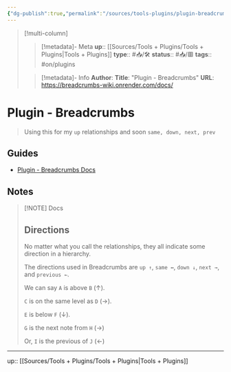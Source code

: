 ```yaml
---
{"dg-publish":true,"permalink":"/sources/tools-plugins/plugin-breadcrumbs/"}
---
```


> [!multi-column]
>
>> [!metadata]- Meta
>> **up**:: [[Sources/Tools + Plugins/Tools + Plugins\|Tools + Plugins]]
>> **type**:: #📥/🛠
>> **status**:: #📥/🟥 
>> **tags**:: #on/plugins
>
>> [!metadata]- Info
>> **Author**: 
>> **Title**: "Plugin - Breadcrumbs"
>> **URL**: https://breadcrumbs-wiki.onrender.com/docs/

# Plugin - Breadcrumbs

> Using this for my `up` relationships and soon `same, down, next, prev`

## Guides
- [Plugin - Breadcrumbs Docs]()

## Notes


> [!NOTE] Docs
> ## Directions[​](https://breadcrumbs-wiki.onrender.com/docs/Getting%20Started/Relationships#directions "Direct link to heading")
> 
> No matter what you call the relationships, they all indicate some direction in a hierarchy.
> 
> The directions used in Breadcrumbs are `up ↑`, `same ↔`, `down ↓`, `next →`, and `previous ←`.
> 
> We can say `A` is above `B` (↑).
> 
> `C` is on the same level as `D` (→).
> 
> `E` is below `F` (↓).
> 
> `G` is the next note from `H` (→)
> 
> Or, `I` is the previous of `J` (←)


---
up:: [[Sources/Tools + Plugins/Tools + Plugins\|Tools + Plugins]]
